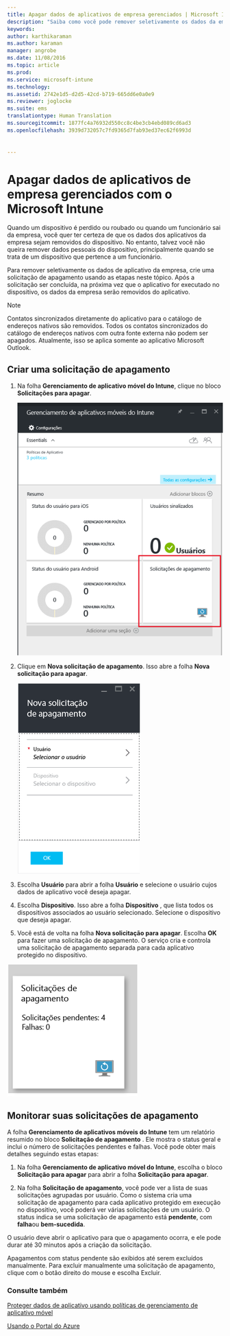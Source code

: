 ```yaml
---
title: Apagar dados de aplicativos de empresa gerenciados | Microsoft Intune
description: "Saiba como você pode remover seletivamente os dados da empresa de dispositivos remotamente."
keywords: 
author: karthikaraman
ms.author: karaman
manager: angrobe
ms.date: 11/08/2016
ms.topic: article
ms.prod: 
ms.service: microsoft-intune
ms.technology: 
ms.assetid: 2742e1d5-d2d5-42cd-b719-665dd6e0a0e9
ms.reviewer: joglocke
ms.suite: ems
translationtype: Human Translation
ms.sourcegitcommit: 1877fc4a76932d550cc8c4be3cb4ebd089cd6ad3
ms.openlocfilehash: 3939d732057c7fd9365d7fab93ed37ec62f6993d


---
```


# <a name="wipe-managed-company-app-data-with-microsoft-intune"></a>Apagar dados de aplicativos de empresa gerenciados com o Microsoft Intune
Quando um dispositivo é perdido ou roubado ou quando um funcionário sai da empresa, você quer ter certeza de que os dados dos aplicativos da empresa sejam removidos do dispositivo. No entanto, talvez você não queira remover dados pessoais do dispositivo, principalmente quando se trata de um dispositivo que pertence a um funcionário.

Para remover seletivamente os dados de aplicativo da empresa, crie uma solicitação de apagamento usando as etapas neste tópico. Após a solicitação ser concluída, na próxima vez que o aplicativo for executado no dispositivo, os dados da empresa serão removidos do aplicativo.
>[!NOTE]
> Contatos sincronizados diretamente do aplicativo para o catálogo de endereços nativos são removidos. Todos os contatos sincronizados do catálogo de endereços nativos com outra fonte externa não podem ser apagados. Atualmente, isso se aplica somente ao aplicativo Microsoft Outlook.



## <a name="create-a-wipe-request"></a>Criar uma solicitação de apagamento

1.  Na folha **Gerenciamento de aplicativo móvel do Intune**, clique no bloco **Solicitações para apagar**.

    ![Captura de tela da folha Gerenciamento de aplicativo móvel do Intune com blocos de Resumo](../media/AppManagement/AzurePortal_MAM_WipeRequests.png)

2.  Clique em **Nova solicitação de apagamento**. Isso abre a folha **Nova solicitação para apagar**.

    ![Captura de tela da folha Nova solicitação para apagar](../media/AppManagement/AzurePortal_MAM_NewWipeRequest.png)

3.  Escolha **Usuário** para abrir a folha **Usuário** e selecione o usuário cujos dados de aplicativo você deseja apagar.

4.  Escolha **Dispositivo**.  Isso abre a folha **Dispositivo** , que lista todos os dispositivos associados ao usuário selecionado.  Selecione o dispositivo que deseja apagar.

5.  Você está de volta na folha **Nova solicitação para apagar**. Escolha **OK** para fazer uma solicitação de apagamento. O serviço cria e controla uma solicitação de apagamento separada para cada aplicativo protegido no dispositivo.


![Captura de tela do bloco Solicitações para apagar ](../media/AppManagement/AzurePortal_MAM_WipeRequestsSummary.png)

## <a name="monitor-your-wipe-requests"></a>Monitorar suas solicitações de apagamento
A folha **Gerenciamento de aplicativos móveis do Intune** tem um relatório resumido no bloco **Solicitação de apagamento** .  Ele mostra o status geral e inclui o número de solicitações pendentes e falhas. Você pode obter mais detalhes seguindo estas etapas:

1.  Na folha **Gerenciamento de aplicativo móvel do Intune**, escolha o bloco **Solicitação para apagar** para abrir a folha **Solicitação para apagar**.

2.  Na folha **Solicitação de apagamento**, você pode ver a lista de suas solicitações agrupadas por usuário. Como o sistema cria uma solicitação de apagamento para cada aplicativo protegido em execução no dispositivo, você poderá ver várias solicitações de um usuário. O status indica se uma solicitação de apagamento está **pendente**, com **falha**ou **bem-sucedida**.

O usuário deve abrir o aplicativo para que o apagamento ocorra, e ele pode durar até 30 minutos após a criação da solicitação. 

Apagamentos com status pendente são exibidos até serem excluídos manualmente.  Para excluir manualmente uma solicitação de apagamento, clique com o botão direito do mouse e escolha Excluir.

### <a name="see-also"></a>Consulte também
[Proteger dados de aplicativo usando políticas de gerenciamento de aplicativo móvel](protect-app-data-using-mobile-app-management-policies-with-microsoft-intune.md)

[Usando o Portal do Azure](azure-portal-for-microsoft-intune-mam-policies.md)



<!--HONumber=Nov16_HO3-->


